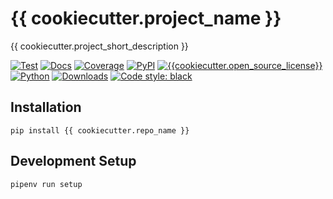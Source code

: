 # {{ cookiecutter.project_name }}

{{ cookiecutter.project_short_description }}

[![Test](https://github.com/{{cookiecutter.github_username}}/{{cookiecutter.repo_name}}/actions/workflows/test.yml/badge.svg)](https://github.com/{{cookiecutter.github_username}}/{{cookiecutter.repo_name}}/actions/workflows/test.yml)
[![Docs](https://readthedocs.org/projects/setuptools-pipfile/badge/?version=latest)](https://setuptools-pipfile.readthedocs.io/en/latest/?badge=latest)
[![Coverage](https://coveralls.io/github/{{cookiecutter.github_username}}/{{cookiecutter.repo_name}}/badge.svg?branch=main)](https://coveralls.io/github/{{cookiecutter.github_username}}/{{cookiecutter.repo_name}}?branch=main)
[![PyPI](https://img.shields.io/pypi/v/{{cookiecutter.repo_name}}.svg)](https://pypi.org/project/{{cookiecutter.repo_name}}/)
[![{{cookiecutter.open_source_license}}](https://img.shields.io/pypi/l/{{cookiecutter.repo_name}}.svg)](https://github.com/{{cookiecutter.github_username}}/{{cookiecutter.repo_name}}/blob/master/LICENSE)
[![Python](https://img.shields.io/pypi/pyversions/{{cookiecutter.repo_name}}.svg)](https://pypi.org/project/{{cookiecutter.repo_name}}/)
[![Downloads](https://pepy.tech/badge/{{cookiecutter.repo_name}})](https://pepy.tech/project/{{cookiecutter.repo_name}})
[![Code style: black](https://img.shields.io/badge/code%20style-black-000000.svg)](https://github.com/psf/black)

## Installation

```
pip install {{ cookiecutter.repo_name }}
```

## Development Setup

```bash
pipenv run setup
```
